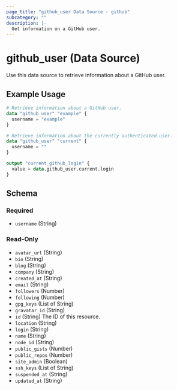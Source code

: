 ```yaml
---
page_title: "github_user Data Source - github"
subcategory: ""
description: |-
  Get information on a GitHub user.
---
```


# github_user (Data Source)

Use this data source to retrieve information about a GitHub user.

## Example Usage

```terraform
# Retrieve information about a GitHub user.
data "github_user" "example" {
  username = "example"
}

# Retrieve information about the currently authenticated user.
data "github_user" "current" {
  username = ""
}

output "current_github_login" {
  value = data.github_user.current.login
}
```

<!-- schema generated by tfplugindocs -->
## Schema

### Required

- `username` (String)

### Read-Only

- `avatar_url` (String)
- `bio` (String)
- `blog` (String)
- `company` (String)
- `created_at` (String)
- `email` (String)
- `followers` (Number)
- `following` (Number)
- `gpg_keys` (List of String)
- `gravatar_id` (String)
- `id` (String) The ID of this resource.
- `location` (String)
- `login` (String)
- `name` (String)
- `node_id` (String)
- `public_gists` (Number)
- `public_repos` (Number)
- `site_admin` (Boolean)
- `ssh_keys` (List of String)
- `suspended_at` (String)
- `updated_at` (String)
